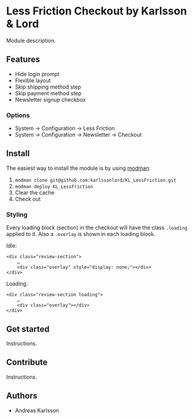 # Less Friction Checkout by Karlsson & Lord

Module description.

## Features

* Hide login prompt
* Flexible layout
* Skip shipping method step
* Skip payment method step
* Newsletter signup checkbox

### Options

* System -> Configuration -> Less Friction
* System -> Configuration -> Newsletter -> Checkout

## Install

The easiest way to install the module is by using [modman](https://github.com/karlssonlord/modman):

1. `modman clone git@github.com:karlssonlord/KL_LessFriction.git`
2. `modman deploy KL_LessFriction`
3. Clear the cache
4. Check out

### Styling

Every loading block (section) in the checkout will have the class `.loading` applied to it. Also a `.overlay` is shown in each loading block.

Idle:

    <div class="review-section">
        …
        <div class="overlay" style="display: none;"></div>
    </div>

Loading:

    <div class="review-section loading">
        …
        <div class="overlay"></div>
    </div>

## Get started

Instructions.

## Contribute

Instructions.

## Authors

* Andreas Karlsson